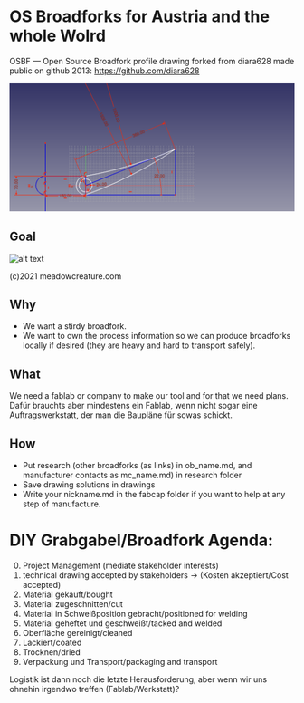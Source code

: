# OS Broadforks for Austria and the whole Wolrd
OSBF — Open Source Broadfork profile drawing forked from diara628 made public on github 2013: https://github.com/diara628

![alt text][orig]

[orig]: https://github.com/StohanzlMart/Broadfork/blob/master/Broadfork_profile.png "Broadfork profile"

## Goal
![alt text][logo]

[logo]: https://cdn.shopify.com/s/files/1/0248/3978/2485/products/Meadowcreature2019-14_1024x1024@2x.jpg "Broadfork design"
(c)2021 meadowcreature.com

## Why
* We want a stirdy broadfork.
* We want to own the process information so we can produce broadforks locally if desired (they are heavy and hard to transport safely).

## What
We need a fablab or company to make our tool and for that we need plans.
Dafür brauchts aber mindestens ein Fablab, wenn nicht sogar eine Auftragswerkstatt, der man die Baupläne für sowas schickt.

## How
* Put research (other broadforks (as links) in ob_name.md, and manufacturer contacts as mc_name.md) in research folder
* Save drawing solutions in drawings
* Write your nickname.md in the fabcap folder if you want to help at any step of manufacture. 

# DIY Grabgabel/Broadfork Agenda:
0. Project Management (mediate stakeholder interests)
1. technical drawing accepted by stakeholders -> (Kosten akzeptiert/Cost accepted)
2. Material gekauft/bought
3. Material zugeschnitten/cut
4. Material in Schweißposition gebracht/positioned for welding
5. Material geheftet und geschweißt/tacked and welded
6. Oberfläche gereinigt/cleaned
7. Lackiert/coated
8. Trocknen/dried
9. Verpackung und Transport/packaging and transport

Logistik ist dann noch die letzte Herausforderung, aber wenn wir uns ohnehin irgendwo treffen (Fablab/Werkstatt)?
